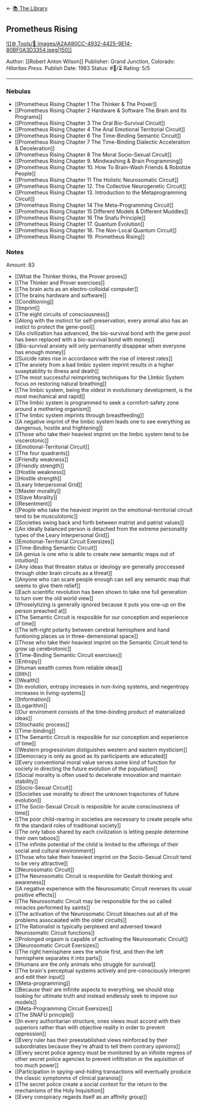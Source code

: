 <- [📚 The Library](🔮%20The%20Cosmos/The%20Library.md)

## Prometheus Rising

[ ![[⚙️ Tools/📸 Images/A2AA90CC-4932-4425-9E14-80BF0A3D3354.jpeg|150]] ](https://www.amazon.com/Prometheus-Rising-Robert-Anton-Wilson/dp/0692710604/ref=mp_s_a_1_1?crid=MOVPIIBIMV2J&keywords=prometheus+rising&qid=1657671254&sprefix=prometh%2Caps%2C152&sr=8-1)

Author: [[Robert Anton Wilson]]
Publisher: Grand Junction, Colorado: _Hilaritas Press_.
Publish Date: 1983
Status: #💫/⏳ 
Rating: 5/5

___

### Nebulas

- [[Prometheus Rising Chapter 1 The Thinker & The Prover]]
- [[Prometheus Rising Chapter 2 Hardware & Software The Brain and Its Programs]]
- [[Prometheus Rising Chapter 3 The Oral Bio-Survival Circuit]]
- [[Prometheus Rising Chapter 4 The Anal Emotional Territorial Circuit]]
- [[Prometheus Rising Chapter 6 The Time-Binding Semantic Circuit]]
- [[Prometheus Rising Chapter 7 The Time-Binding Dialectic Acceleration & Deceleration]]
- [[Prometheus Rising Chapter 8 The Moral Socio-Sexual Circuit]]
- [[Prometheus Rising Chapter 9. Mindwashing & Brain Programming]]
- [[Prometheus Rising Chapter 10. How To Brain-Wash Friends & Robotize People]]
- [[Prometheus Rising Chapter 11 The Holistic Neurosomatic Circuit]]
- [[Prometheus Rising Chapter 12. The Collective Neurogenetic Circuit]]
- [[Prometheus Rising Chapter 13. Introduction to the Metaprogramming Circuit]]
- [[Prometheus Rising Chapter 14 The Meta-Programming Circuit]]
- [[Prometheus Rising Chapter 15 Different Models & Different Muddles]]
- [[Prometheus Rising Chapter 16 The Snafu Principle]]
- [[Prometheus Rising Chapter 17. Quantum Evolution]]
- [[Prometheus Rising Chapter 18. The Non-Local Quantum Circuit]]
- [[Prometheus Rising Chapter 19. Prometheus Rising]]

### Notes

Amount: 83

- [[What the Thinker thinks, the Prover proves]]
- [[The Thinker and Prover exercises]]
- [[The brain acts as an electro-colloidal computer]]
- [[The brains hardware and software]]
- [[Conditioning]]
- [[Imprint]]
- [[The eight circuits of consciousness]]
- [[Along with the instinct for self-preservation, every animal also has an instict to protect the gene-pool]]
- [[As civilization has advanced, the bio-survival bond with the gene pool has been replaced with a bio-survival bond with money]]
- [[Bio-survival anxiety will only permanently disappear when everyone has enough money]]
- [[Suicide rates rise in accordance with the rise of interest rates]]
- [[The anxiety from a bad limbic system imprint results in a higher suseptability to illness and death]]
- [[The most successful reimprinting techniques for the LImbic System focus on restoring natural breathing]]
- [[The limbic system, being the oldest in evolutionary development, is the most mechanical and rapid]]
- [[The limbic system is programmed to seek a cormfort-safety zone around a mothering organism]]
- [[The limbic system imprints through breastfeeding]]
- [[A negative imprint of the limbic system leads one to see everything as dangerous, hostile and frightening]]
- [[Those who take their heaviest imprint on the limbic system tend to be viscerotonic]]
- [[Emotional-Territorial Circuit]]
- [[The four quadrants]]
- [[Friendly weakness]]
- [[Friendly strength]]
- [[Hostile weakness]]
- [[Hostile strength]]
- [[Leary Interpersonal Grid]]
- [[Master morality]]
- [[Slave Morality]]
- [[Resentment]]
- [[People who take the heaviest imprint on the emotional-territorial circuit tend to be musculotonic]]
- [[Societies swing back and forth between matrist and patrist values]]
- [[An ideally balanced person is detached from the extreme personality types of the Leary Interpersonal Grid]]
- [[Emotional-Territorial Circuit Exersizes]]
- [[Time-Binding Semantic Circuit]]
- [[A genius is one who is able to create new semantic maps out of intuition]]
- [[Any ideas that threaten status or ideology are generally proccessed through older brain circuits as a threat]]
- [[Anyone who can scare people enough can sell any semantic map that seems to give them relief]]
- [[Each scientific revolution has been shown to take one full generation to turn over the old world view]]
- [[Proselytizing is generally ignored because it puts you one-up on the person preached at]]
- [[The Semantic Circuit is resposible for our conception and experience of time]]
- [[The left-right polarity between cerebral hemisphere and hand funtioning places us in three-demensional space]]
- [[Those who take their heaviest imprint on the Semantic Circuit tend to grow up cerebrotonic]]
- [[Time-Binding Semantic Circuit exercises]]
- [[Entropy]]
- [[Human wealth comes from reliable ideas]]
- [[Illth]]
- [[Wealth]]
- [[In evolution, entropy increases in non-living systems, and negentropy increases in living-systems]]
- [[Information]]
- [[Logarithm]]
- [[Our enviroment consists of the time-binding product of materialized ideas]]
- [[Stochastic process]]
- [[Time-binding]]
- [[The Semantic Circuit is resposible for our conception and experience of time]]
- [[Western progressivism distiguishes western and eastern mysticism]]
- [[Democracy is only as good as its participants are educated]]
- [[Every conventional moral value serves some kind of function for society in directing the future evolution of the population]]
- [[Social morality is often used to decelerate innovation and maintain stability]]
- [[Socio-Sexual Circuit]]
- [[Societies use morality to direct the unknown trajectories of future evolution]]
- [[The Socio-Sexual Circuit is resposible for acute consciousness of time]]
- [[The poor child-rearing in societies are necessary to create people who fit the standard roles of traditional society]]
- [[The only taboo shared by each civilization is letting people determine their own taboos]]
- [[The infinite potential of the child is limited to the offerings of their social and cultural environment]]
- [[Those who take their heaviest imprint on the Socio-Sexual Circuit tend to be very attractive]]
- [[Neurosomatic Circuit]]
- [[The Neurosomatic Circuit is responible for Gestalt thinking and awareness]]
- [[A negative experience with the Neurosomatic Circuit reverses its usual positive effects]]
- [[The Neurosomatic Circuit may be responsible for the so called miracles performed by saints]]
- [[The activation of the Neurosomatic Circuit bleaches out all of the problems assocaiated with the older circuits]]
- [[The Rationalist is typically perplexed and adversed toward Neurosomatic Circuit functions]]
- [[Prolonged orgasm is capable of activating the Neurosomatic Circuit]]
- [[Neurosomatic Circuit Exersizes]]
- [[The right hemisphere sees the whole first, and then the left hemisphere separates it into parts]]
- [[Humans are the only animals who struggle for survival]]
- [[The brain's perceptual systems actively and pre-consciously interpret and edit their input]]
- [[Meta-programming]]
- [[Because their are infinite aspects to everything, we should stop looking for ultimate truth and instead endlessly seek to impove our models]]
- [[Meta-Programming Circuit Exersizes]]
- [[The SNAFU principle]]
- [[In every authoritarian structure, ones views must accord with their superiors rather than with objective reality in order to prevent oppression]]
- [[Every ruler has their preestablished views reinforced by their subordinates because they're afraid to tell them contrary opinions]]
- [[Every secret police agency must be monitored by an infinite regress of other secret police agencies to prevent infiltration or the aquisition of too much power]]
- [[Participation in spying-and-hiding transactions will eventually produce the classic symptonms of clinical paranoia]]
- [[The secret police create a social context for the return to the mechanisms of the Holy Inquisition]]
- [[Every conspiracy regards itself as an affinity group]]







